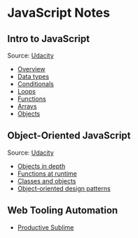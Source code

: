 # JavaScript Notes

## Intro to JavaScript
Source: [Udacity](https://www.udacity.com/course/intro-to-javascript--ud803)
* [Overview](intro-to-javascript/01-javascript.md)
* [Data types](intro-to-javascript/02-data-types.md)
* [Conditionals](intro-to-javascript/03-conditionals.md)
* [Loops](intro-to-javascript/04-loops.md)
* [Functions](intro-to-javascript/05-functions.md)
* [Arrays](intro-to-javascript/06-arrays.md)
* [Objects](intro-to-javascript/07-objects.md)

## Object-Oriented JavaScript
Source: [Udacity](https://www.udacity.com/course/object-oriented-javascript--ud711)
* [Objects in depth](object-oriented-javascript/01-objects-in-depth.md)
* [Functions at runtime](object-oriented-javascript/02-functions-at-runtime.md)
* [Classes and objects](object-oriented-javascript/03-classes-and-objects.md)
* [Object-oriented design patterns](object-oriented-javascript/04-objects-oriented-design-patterns.md)

## Web Tooling Automation
* [Productive Sublime](web-tooling-automation/01-productive-sublime.md)
